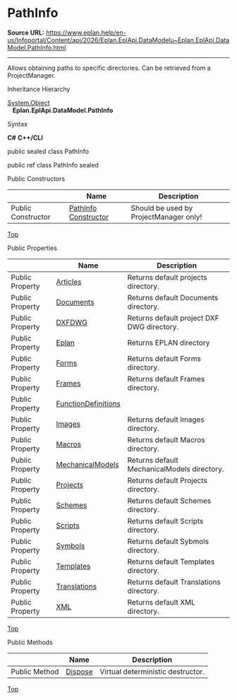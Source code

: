 # PathInfo

**Source URL:** https://www.eplan.help/en-us/Infoportal/Content/api/2026/Eplan.EplApi.DataModelu~Eplan.EplApi.DataModel.PathInfo.html

---

Allows obtaining paths to specific directories. Can be retrieved from a ProjectManager.

Inheritance Hierarchy

[System.Object](#)  
   **Eplan.EplApi.DataModel.PathInfo**

Syntax

**C#**
**C++/CLI**


public sealed class PathInfo

public ref class PathInfo sealed

Public Constructors

|  | Name | Description |
| --- | --- | --- |
| Public Constructor | [PathInfo Constructor](Eplan.EplApi.DataModelu~Eplan.EplApi.DataModel.PathInfo~_ctor.html) | Should be used by ProjectManager only! |

[Top](#top)

Public Properties

|  | Name | Description |
| --- | --- | --- |
| Public Property | [Articles](Eplan.EplApi.DataModelu~Eplan.EplApi.DataModel.PathInfo~Articles.html) | Returns default projects directory. |
| Public Property | [Documents](Eplan.EplApi.DataModelu~Eplan.EplApi.DataModel.PathInfo~Documents.html) | Returns default Documents directory. |
| Public Property | [DXFDWG](Eplan.EplApi.DataModelu~Eplan.EplApi.DataModel.PathInfo~DXFDWG.html) | Returns default project DXF DWG directory. |
| Public Property | [Eplan](Eplan.EplApi.DataModelu~Eplan.EplApi.DataModel.PathInfo~Eplan.html) | Returns EPLAN directory |
| Public Property | [Forms](Eplan.EplApi.DataModelu~Eplan.EplApi.DataModel.PathInfo~Forms.html) | Returns default Forms directory. |
| Public Property | [Frames](Eplan.EplApi.DataModelu~Eplan.EplApi.DataModel.PathInfo~Frames.html) | Returns default Frames directory. |
| Public Property | [FunctionDefinitions](Eplan.EplApi.DataModelu~Eplan.EplApi.DataModel.PathInfo~FunctionDefinitions.html) |  |
| Public Property | [Images](Eplan.EplApi.DataModelu~Eplan.EplApi.DataModel.PathInfo~Images.html) | Returns default Images directory. |
| Public Property | [Macros](Eplan.EplApi.DataModelu~Eplan.EplApi.DataModel.PathInfo~Macros.html) | Returns default Macros directory. |
| Public Property | [MechanicalModels](Eplan.EplApi.DataModelu~Eplan.EplApi.DataModel.PathInfo~MechanicalModels.html) | Returns default MechanicalModels directory. |
| Public Property | [Projects](Eplan.EplApi.DataModelu~Eplan.EplApi.DataModel.PathInfo~Projects.html) | Returns default Projects directory. |
| Public Property | [Schemes](Eplan.EplApi.DataModelu~Eplan.EplApi.DataModel.PathInfo~Schemes.html) | Returns default Schemes directory. |
| Public Property | [Scripts](Eplan.EplApi.DataModelu~Eplan.EplApi.DataModel.PathInfo~Scripts.html) | Returns default Scripts directory. |
| Public Property | [Symbols](Eplan.EplApi.DataModelu~Eplan.EplApi.DataModel.PathInfo~Symbols.html) | Returns default Sybmols directory. |
| Public Property | [Templates](Eplan.EplApi.DataModelu~Eplan.EplApi.DataModel.PathInfo~Templates.html) | Returns default Templates directory. |
| Public Property | [Translations](Eplan.EplApi.DataModelu~Eplan.EplApi.DataModel.PathInfo~Translations.html) | Returns default Translations directory. |
| Public Property | [XML](Eplan.EplApi.DataModelu~Eplan.EplApi.DataModel.PathInfo~XML.html) | Returns default XML directory. |

[Top](#top)

Public Methods

|  | Name | Description |
| --- | --- | --- |
| Public Method | [Dispose](Eplan.EplApi.DataModelu~Eplan.EplApi.DataModel.PathInfo~Dispose().html) | Virtual deterministic destructor. |

[Top](#top)
